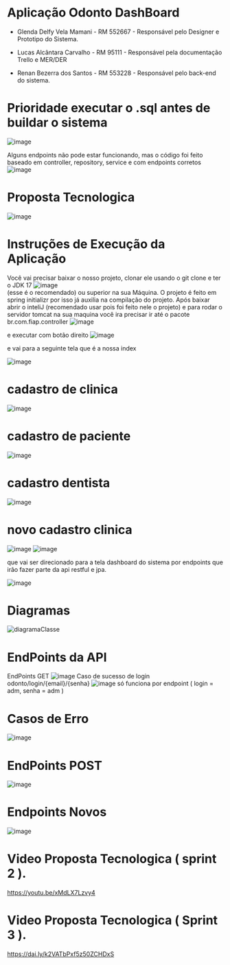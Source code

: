 # Aplicação Odonto DashBoard

- Glenda Delfy Vela Mamani - RM 552667 -
Responsável pelo Designer e Prototipo do Sistema.

- Lucas Alcântara Carvalho - RM 95111 -
Responsável pela documentação Trello e MER/DER

- Renan Bezerra dos Santos - RM 553228 -
Responsável pelo back-end do sistema.


# Prioridade executar o .sql antes de buildar o sistema
![image](https://github.com/user-attachments/assets/3aa6482f-58f1-49ed-88ac-733d32d4b488)


Alguns endpoints não pode estar funcionando, mas o código foi feito baseado em controller, repository, service e com endpoints corretos
![image](https://github.com/user-attachments/assets/82d0f2c0-8af0-45e7-a1a3-29dfec1f268f)



# Proposta Tecnologica
![image](https://github.com/user-attachments/assets/4c86428e-2b24-4636-9e0c-842b2a421f59)

# Instruções de Execução da Aplicação

Você vai precisar baixar o nosso projeto, clonar ele usando o git clone e ter o JDK 17
![image](https://github.com/user-attachments/assets/0e99c0c5-e5f1-490f-9f9f-746af3cf230b)  
(esse é o recomendado) ou superior na sua Máquina. O projeto é feito em spring initializr por isso já auxilia na compilação do projeto.
Após baixar abrir o inteliJ (recomendado usar pois foi feito nele o projeto) e para rodar o servidor tomcat na sua maquina você ira precisar ir até o pacote br.com.fiap.controller 
![image](https://github.com/user-attachments/assets/e7bc3193-fc0a-4d09-9ea3-89c54409e3ad)

e executar com botão direito
![image](https://github.com/user-attachments/assets/44f835e0-0fe7-4569-b7a0-c91aea75a85d)


e vai para a seguinte tela que é a nossa index

![image](https://github.com/user-attachments/assets/f0f3e464-cb15-41e1-ab17-1d913ac010a2)



# cadastro de clinica

![image](https://github.com/user-attachments/assets/fcdabbdb-3e2d-41c4-a385-25a96cc608c1)

# cadastro de paciente

![image](https://github.com/user-attachments/assets/b8560836-1cf1-47d3-99ff-86ee6754e743)

# cadastro dentista
![image](https://github.com/user-attachments/assets/25a931a9-61fc-4bff-96db-721ebf300f6d)

# novo cadastro clinica 
![image](https://github.com/user-attachments/assets/8c96dd3e-b9b4-4b43-b75e-a4b19ef95f9f)
![image](https://github.com/user-attachments/assets/4ab65995-2865-427f-b56d-030bf69901f3)






que vai ser direcionado para a tela dashboard do sistema por endpoints que irão fazer parte da api restful e jpa.

![image](https://github.com/user-attachments/assets/4d10f4cc-dab3-4915-81aa-466475d52b50)




# Diagramas
![diagramaClasse](https://github.com/user-attachments/assets/8e6701e4-2f7f-45b1-a1ce-2b36633b35ca)

# EndPoints da API
EndPoints GET
![image](https://github.com/user-attachments/assets/55d3c0cf-0d6a-4b39-a101-d814b91213f8)
Caso de sucesso de login
odonto/login/{email}/{senha}
![image](https://github.com/user-attachments/assets/07134912-2533-45ab-8701-17036f5bbb80)
só funciona por endpoint ( login = adm, senha = adm )

# Casos de Erro
![image](https://github.com/user-attachments/assets/2f13afcb-607c-4d5e-a406-1738ba5a2fb9)

# EndPoints POST
![image](https://github.com/user-attachments/assets/3a6a060d-daf3-49d1-99d7-298890c1d563)

# Endpoints Novos
![image](https://github.com/user-attachments/assets/aee2421b-c002-4f2c-8b16-72979c0caabc)


# Video Proposta Tecnologica ( sprint 2 ).
https://youtu.be/xMdLX7Lzvy4

# Video Proposta Tecnologica ( Sprint 3 ).
https://dai.ly/k2VATbPxf5z50ZCHDxS
